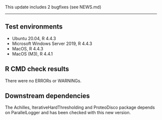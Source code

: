 This update includes 2 bugfixes (see NEWS.md)

---

## Test environments
* Ubuntu 20.04, R 4.4.3
* Microsoft Windows Server 2019, R 4.4.3
* MacOS, R 4.4.3
* MacOS (M3), R 4.4.1

## R CMD check results

There were no ERRORs or WARNINGs. 

## Downstream dependencies

The	Achilles, IterativeHardThresholding and ProteoDisco package depends on ParallelLogger and has been checked with this new version.